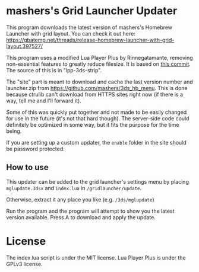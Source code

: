 # mashers's Grid Launcher Updater
This program downloads the latest version of mashers's Homebrew Launcher with grid layout. You can check it out here: https://gbatemp.net/threads/release-homebrew-launcher-with-grid-layout.397527/

This program uses a modified Lua Player Plus by Rinnegatamante, removing non-essential features to greatly reduce filesize. It is based on [this commit](https://github.com/Rinnegatamante/lpp-3ds/tree/312125395509486ddac02512a3594f8a904ebb75). The source of this is in "lpp-3ds-strip".

The "site" part is meant to download and cache the last version number and launcher.zip from https://github.com/mashers/3ds_hb_menu. This is done because ctrulib can't download from HTTPS sites right now (if there is a way, tell me and I'll forward it).

Some of this was quickly put together and not made to be easily changed for use in the future (it's not that hard though). The server-side code could definitely be optimized in some way, but it fits the purpose for the time being.

If you are setting up a custom updater, the `enable` folder in the site should be password protected.

## How to use
This updater can be added to the grid launcher's settings menu by placing `mglupdate.3dsx` and `index.lua` in `/gridlauncher/update`.

Otherwise, extract it any place you like (e.g. `/3ds/mglupdate`)

Run the program and the program will attempt to show you the latest version available. Press A to download and apply the update.

# License
The index.lua script is under the MIT license. Lua Player Plus is under the GPLv3 license.
